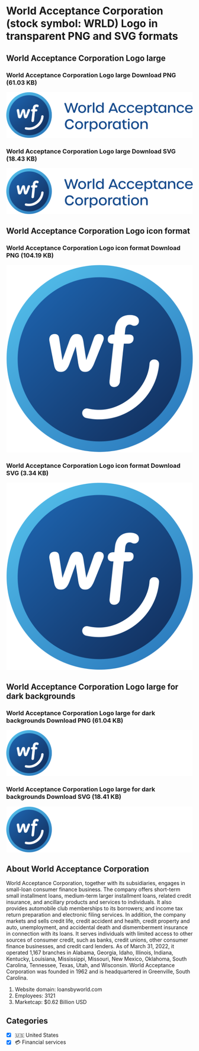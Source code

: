 # World Acceptance Corporation (stock symbol: WRLD) Logo in transparent PNG and SVG formats

## World Acceptance Corporation Logo large

### World Acceptance Corporation Logo large Download PNG (61.03 KB)

![World Acceptance Corporation Logo large Download PNG (61.03 KB)](/img/orig/WRLD_BIG-bbe75758.png)

### World Acceptance Corporation Logo large Download SVG (18.43 KB)

![World Acceptance Corporation Logo large Download SVG (18.43 KB)](/img/orig/WRLD_BIG-0d6f5f2b.svg)

## World Acceptance Corporation Logo icon format

### World Acceptance Corporation Logo icon format Download PNG (104.19 KB)

![World Acceptance Corporation Logo icon format Download PNG (104.19 KB)](/img/orig/WRLD-7c9810d0.png)

### World Acceptance Corporation Logo icon format Download SVG (3.34 KB)

![World Acceptance Corporation Logo icon format Download SVG (3.34 KB)](/img/orig/WRLD-da2b8075.svg)

## World Acceptance Corporation Logo large for dark backgrounds

### World Acceptance Corporation Logo large for dark backgrounds Download PNG (61.04 KB)

![World Acceptance Corporation Logo large for dark backgrounds Download PNG (61.04 KB)](/img/orig/WRLD_BIG.D-89d3e23e.png)

### World Acceptance Corporation Logo large for dark backgrounds Download SVG (18.41 KB)

![World Acceptance Corporation Logo large for dark backgrounds Download SVG (18.41 KB)](/img/orig/WRLD_BIG.D-51ee9f90.svg)

## About World Acceptance Corporation

World Acceptance Corporation, together with its subsidiaries, engages in small-loan consumer finance business. The company offers short-term small installment loans, medium-term larger installment loans, related credit insurance, and ancillary products and services to individuals. It also provides automobile club memberships to its borrowers; and income tax return preparation and electronic filing services. In addition, the company markets and sells credit life, credit accident and health, credit property and auto, unemployment, and accidental death and dismemberment insurance in connection with its loans. It serves individuals with limited access to other sources of consumer credit, such as banks, credit unions, other consumer finance businesses, and credit card lenders. As of March 31, 2022, it operated 1,167 branches in Alabama, Georgia, Idaho, Illinois, Indiana, Kentucky, Louisiana, Mississippi, Missouri, New Mexico, Oklahoma, South Carolina, Tennessee, Texas, Utah, and Wisconsin. World Acceptance Corporation was founded in 1962 and is headquartered in Greenville, South Carolina.

1. Website domain: loansbyworld.com
2. Employees: 3121
3. Marketcap: $0.62 Billion USD


## Categories
- [x] 🇺🇸 United States
- [x] 💳 Financial services
